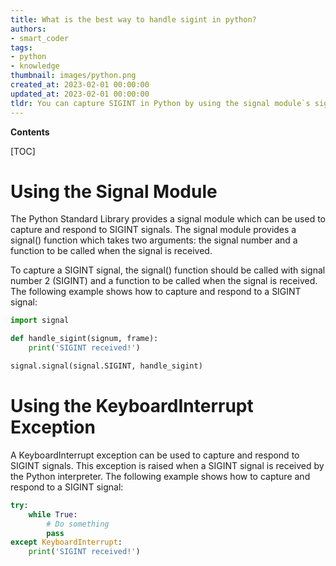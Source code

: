 ```yaml
---
title: What is the best way to handle sigint in python?
authors:
- smart_coder
tags:
- python
- knowledge
thumbnail: images/python.png
created_at: 2023-02-01 00:00:00
updated_at: 2023-02-01 00:00:00
tldr: You can capture SIGINT in Python by using the signal module`s signal.signal() function.
---
```


**Contents**

[TOC]

# Using the Signal Module
The Python Standard Library provides a signal module which can be used to capture and respond to SIGINT signals. The signal module provides a signal() function which takes two arguments: the signal number and a function to be called when the signal is received. 

To capture a SIGINT signal, the signal() function should be called with signal number 2 (SIGINT) and a function to be called when the signal is received. The following example shows how to capture and respond to a SIGINT signal:

```python
import signal

def handle_sigint(signum, frame):
    print('SIGINT received!')

signal.signal(signal.SIGINT, handle_sigint)
```

# Using the KeyboardInterrupt Exception
A KeyboardInterrupt exception can be used to capture and respond to SIGINT signals. This exception is raised when a SIGINT signal is received by the Python interpreter. The following example shows how to capture and respond to a SIGINT signal:

```python
try:
    while True:
        # Do something
        pass
except KeyboardInterrupt:
    print('SIGINT received!')
```
